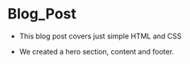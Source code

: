 # Blog_Post

- This blog post covers just simple HTML and CSS

- We created a hero section, content and footer.
